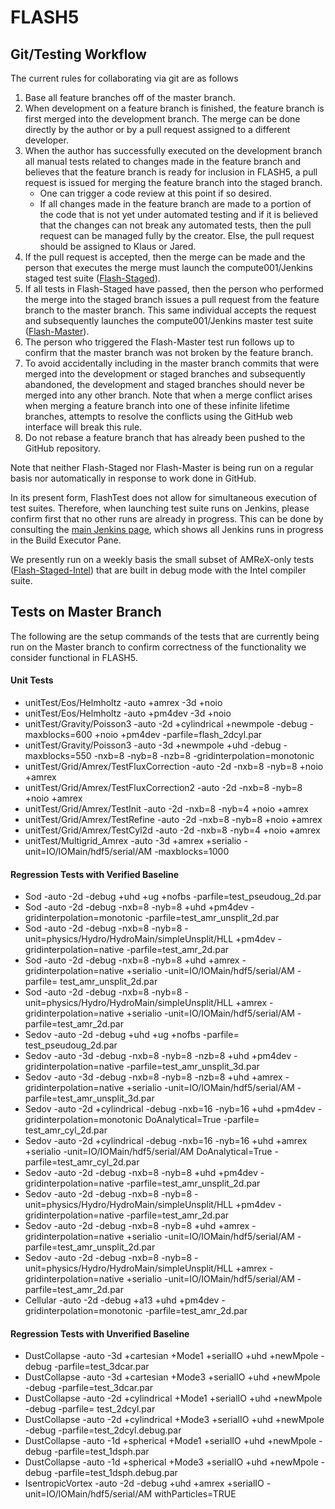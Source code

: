 # FLASH5

## Git/Testing Workflow

The current rules for collaborating via git are as follows
1.  Base all feature branches off of the master branch.
2.  When development on a feature branch is finished, the feature branch is
first merged into the development branch.  The merge can be done directly by the
author or by a pull request assigned to a different developer.
3.  When the author has successfully executed on the development branch all 
manual tests related to changes made in the feature branch and believes that the
feature branch is ready for inclusion in FLASH5, a pull request is issued for
merging the feature branch into the staged branch.
    * One can trigger a code review at this point if so desired.
    * If all changes made in the feature branch are made to a portion of the code
that is not yet under automated testing and if it is believed that the changes can not break
any automated tests, then the pull request can be managed fully by the creator.
Else, the pull request should be assigned to Klaus or Jared.
4.  If the pull request is accepted, then the merge can be made and the person
that executes the merge must launch the compute001/Jenkins staged test suite ([Flash-Staged](https://jenkins-ci.mcs.anl.gov/job/Flash-Staged/)).
5.  If all tests in Flash-Staged have passed, then the person who performed the
merge into the staged branch issues a pull request from the feature branch to
the master branch.  This same individual accepts the request and subsequently
launches the compute001/Jenkins master test suite ([Flash-Master](https://jenkins-ci.mcs.anl.gov/job/Flash-Master/)).
6.  The person who triggered the Flash-Master test run follows up to confirm
that the master branch was not broken by the feature branch.
7.  To avoid accidentally including in the master branch commits that were
merged into the development or staged branches and subsequently abandoned, the
development and staged branches should never be merged into any other branch.
Note that when a merge conflict arises when merging a feature branch into one of
these infinite lifetime branches, attempts to resolve the conflicts using the
GitHub web interface will break this rule.
8.  Do not rebase a feature branch that has already been pushed to the GitHub
repository.

Note that neither Flash-Staged nor Flash-Master is being run on a regular basis
nor automatically in response to work done in GitHub.

In its present form, FlashTest does not allow for simultaneous execution of test
suites.  Therefore, when launching test suite runs on Jenkins, please confirm
first that no other runs are already in progress.  This can be done by consulting the [main Jenkins page](https://jenkins-ci.mcs.anl.gov), which shows all Jenkins runs in progress in the Build Executor Pane.

We presently run on a weekly basis the small subset of AMReX-only tests ([Flash-Staged-Intel](https://jenkins-ci.mcs.anl.gov/job/Flash-Staged-Intel/)) that are built in debug mode with the Intel compiler suite.

## Tests on Master Branch

The following are the setup commands of the tests that are currently being run on the Master branch to confirm correctness of the functionality we consider functional in FLASH5.

#### Unit Tests
* unitTest/Eos/Helmholtz -auto +amrex -3d +noio
* unitTest/Eos/Helmholtz -auto +pm4dev -3d +noio
* unitTest/Gravity/Poisson3 -auto -2d +cylindrical +newmpole -debug -maxblocks=600 +noio +pm4dev -parfile=flash_2dcyl.par
* unitTest/Gravity/Poisson3 -auto -3d +newmpole +uhd -debug -maxblocks=550 -nxb=8 -nyb=8 -nzb=8 -gridinterpolation=monotonic
* unitTest/Grid/Amrex/TestFluxCorrection -auto -2d -nxb=8 -nyb=8 +noio +amrex
* unitTest/Grid/Amrex/TestFluxCorrection2 -auto -2d -nxb=8 -nyb=8 +noio +amrex
* unitTest/Grid/Amrex/TestInit -auto -2d -nxb=8 -nyb=4 +noio +amrex
* unitTest/Grid/Amrex/TestRefine -auto -2d -nxb=8 -nyb=8 +noio +amrex
* unitTest/Grid/Amrex/TestCyl2d -auto -2d -nxb=8 -nyb=4 +noio +amrex
* unitTest/Multigrid_Amrex -auto -3d +amrex +serialio -unit=IO/IOMain/hdf5/serial/AM -maxblocks=1000

#### Regression Tests with Verified Baseline
* Sod -auto -2d -debug +uhd +ug +nofbs -parfile=test_pseudoug_2d.par
* Sod -auto -2d -debug -nxb=8 -nyb=8 +uhd +pm4dev -gridinterpolation=monotonic -parfile=test_amr_unsplit_2d.par
* Sod -auto -2d -debug -nxb=8 -nyb=8 -unit=physics/Hydro/HydroMain/simpleUnsplit/HLL +pm4dev -gridinterpolation=native -parfile=test_amr_2d.par
* Sod -auto -2d -debug -nxb=8 -nyb=8 +uhd +amrex -gridinterpolation=native +serialio -unit=IO/IOMain/hdf5/serial/AM -parfile=	test_amr_unsplit_2d.par
* Sod -auto -2d -debug -nxb=8 -nyb=8 -unit=physics/Hydro/HydroMain/simpleUnsplit/HLL +amrex -gridinterpolation=native +serialio -unit=IO/IOMain/hdf5/serial/AM -parfile=test_amr_2d.par
* Sedov -auto -2d -debug +uhd +ug +nofbs -parfile=	test_pseudoug_2d.par
* Sedov -auto -3d -debug -nxb=8 -nyb=8 -nzb=8 +uhd +pm4dev -gridinterpolation=native -parfile=test_amr_unsplit_3d.par
* Sedov -auto -3d -debug -nxb=8 -nyb=8 -nzb=8 +uhd +amrex -gridinterpolation=native +serialio -unit=IO/IOMain/hdf5/serial/AM -parfile=test_amr_unsplit_3d.par
* Sedov -auto -2d +cylindrical -debug -nxb=16 -nyb=16 +uhd +pm4dev -gridinterpolation=monotonic DoAnalytical=True -parfile=	test_amr_cyl_2d.par
* Sedov -auto -2d +cylindrical -debug -nxb=16 -nyb=16 +uhd +amrex +serialio -unit=IO/IOMain/hdf5/serial/AM DoAnalytical=True -parfile=test_amr_cyl_2d.par
* Sedov -auto -2d -debug -nxb=8 -nyb=8 +uhd +pm4dev -gridinterpolation=native -parfile=test_amr_unsplit_2d.par
* Sedov -auto -2d -debug -nxb=8 -nyb=8 -unit=physics/Hydro/HydroMain/simpleUnsplit/HLL +pm4dev -gridinterpolation=native -parfile=test_amr_2d.par
* Sedov -auto -2d -debug -nxb=8 -nyb=8 +uhd +amrex -gridinterpolation=native +serialio -unit=IO/IOMain/hdf5/serial/AM -parfile=test_amr_unsplit_2d.par
* Sedov -auto -2d -debug -nxb=8 -nyb=8 -unit=physics/Hydro/HydroMain/simpleUnsplit/HLL +amrex -gridinterpolation=native +serialio -unit=IO/IOMain/hdf5/serial/AM -parfile=test_amr_2d.par
* Cellular -auto -2d -debug +a13 +uhd +pm4dev -gridinterpolation=monotonic -parfile=test_amr_2d.par

#### Regression Tests with Unverified Baseline
* DustCollapse -auto -3d +cartesian +Mode1 +serialIO +uhd +newMpole -debug -parfile=test_3dcar.par
* DustCollapse -auto -3d +cartesian +Mode3 +serialIO +uhd +newMpole -debug -parfile=test_3dcar.par
* DustCollapse -auto -2d +cylindrical +Mode1 +serialIO +uhd +newMpole -debug -parfile=	test_2dcyl.par
* DustCollapse -auto -2d +cylindrical +Mode3 +serialIO +uhd +newMpole -debug -parfile=test_2dcyl.debug.par
* DustCollapse -auto -1d +spherical +Mode1 +serialIO +uhd +newMpole -debug -parfile=test_1dsph.par
* DustCollapse -auto -1d +spherical +Mode3 +serialIO +uhd +newMpole -debug -parfile=test_1dsph.debug.par
* IsentropicVortex -auto -2d -debug +uhd +amrex +serialIO -unit=IO/IOMain/hdf5/serial/AM withParticles=TRUE
